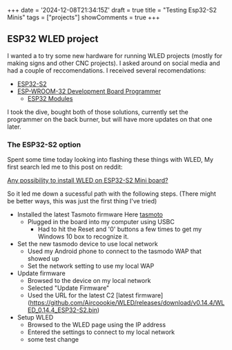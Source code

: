 +++
date = '2024-12-08T21:34:15Z'
draft = true
title = "Testing Esp32-S2 Minis"
tags = ["projects"]
showComments = true
+++

## ESP32 WLED project

I wanted a to try some new hardware for running WLED projects (mostly for making signs and other CNC projects). I asked around on social media and had a couple of reccomendations. I received several recomendations:

* [ESP32-S2](https://www.amazon.com/gp/product/B0CKLGGNKY/)
* [ESP-WROOM-32 Development Board Programmer](https://www.amazon.com/dp/B0CFZJ4XCT?social_share=cm_sw_r_ud_dp_6P14R6WZHASS667TTXZW&peakEvent=4&dealEvent=0&language=en-US&skipTwisterOG=1&th=1)
    * [ESP32 Modules](https://www.mouser.com/ProductDetail/Espressif-Systems/ESP32-S3-WROOM-1-N16R8?qs=Li%252BoUPsLEnvQc9gW6AMhZg%3D%3D)

I took the dive, bought both of those solutions, currently set the programmer on the back burner, but will have more updates on that one later.

### The ESP32-S2 option

Spent some time today looking into flashing these things with WLED, My first search led me to this post on reddit:

[Any possibility to install WLED on ESP32-S2 Mini board?](https://www.reddit.com/r/WLED/comments/11ww2zo/any_possibility_to_install_wled_on_esp32s2_mini/)

So it led me down a sucessful path with the following steps. (There might be better ways, this was just the first thing I've tried)
* Installed the latest Tasmoto firmware Here [tasmoto](https://tasmota.github.io/install/)
    * Plugged in the board into my computer using USBC
        * Had to hit the Reset and '0' buttons a few times to get my Windows 10 box to recognize it. 
* Set the new tasmodo device to use local network
    * Used my Android phone to connect to the tasmodo WAP that showed up
    * Set the network setting to use my local WAP
* Update firmware
    * Browsed to the device on my local network
    * Selected "Update Firmware" 
    * Used the URL for the latest C2 [latest firmware] (https://github.com/Aircoookie/WLED/releases/download/v0.14.4/WLED_0.14.4_ESP32-S2.bin)
* Setup WLED
    * Browsed to the WLED page using the IP address
    * Entered the settings to connect to my local network
    * some test change
